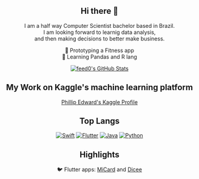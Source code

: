 <div align="center" >

## Hi there 👋

I am a half way Computer Scientist bachelor based in Brazil. <br>
I am looking forward to learnig data analysis,<br>
and then making decisions to better make business. 

🔭 Prototyping a Fitness app<br>
🌱 Learning Pandas and R lang

[![feed0's GitHub Stats](https://github-readme-stats.vercel.app/api?username=feed0&show_icons=true&theme=onedark&title_color=FF6200&text_color=FCB98F&icon_color=FCB98F&bg_color=73533F)](https://github.com/feed0)


</div>

<div align="center">
  
## My Work on Kaggle's machine learning platform<br>

[Phillip Edward's Kaggle Profile](https://www.kaggle.com/philipedward/code)

</div>

<div align="center">
  
## Top Langs
  
  [![Swift](https://img.shields.io/badge/Swift-FA7343?style=for-the-badge&logo=swift&logoColor=white)](https://github.com/feed0?tab=repositories&q=&type=&language=swift&sort=) [![Flutter](https://img.shields.io/badge/Flutter-02569B?style=for-the-badge&logo=flutter&logoColor=white)](https://github.com/feed0?tab=repositories&q=flutter&type=&language=&sort=) [![Java](https://img.shields.io/badge/Java-ED8B00?style=for-the-badge&logo=openjdk&logoColor=white)](https://github.com/feed0?tab=repositories&q=&type=&language=java&sort=) [![Python](https://img.shields.io/badge/Python-3776AB?style=for-the-badge&logo=python&logoColor=white)](https://github.com/feed0?tab=repositories&q=&type=&language=python&sort=)
  

  <!--
  ![Top Langs](https://github-readme-stats-git-masterrstaa-rickstaa.vercel.app/api/top-langs/?username=feed0&layout=compact&bg_color=000&border_color=30A3DC&title_color=E94D5F&text_color=FFF) 
  ## Streak
  [![GitHub Streak](https://streak-stats.demolab.com/?user=feed0&theme=bear&background=000&border=30A3DC&dates=FFF)](https://git.io/streak-stats)
  -->

</div>

<div align="center" >

## Highlights
🐦 Flutter apps: [MiCard](https://github.com/feed0/dicee) and [Dicee](https://github.com/feed0/micard)<br>

<div>

<!--
- 📫 Reach me at: 

[![LinkedIn](https://img.shields.io/badge/LinkedIn-000?style=for-the-badge&logo=linkedin&logoColor=0E76A8)](https://www.linkedin.com/in/fecfo/)

**feed0/feed0** is a ✨ _special_ ✨ repository because its `README.md` (this file) appears on your GitHub profile.

Here are some ideas to get you started:

- 👯 I’m looking to collaborate on Graphs algorithms
- 🔭 I’m currently working on ...
- 🌱 I’m currently learning ...
- 👯 I’m looking to collaborate on ...
- 🤔 I’m looking for help with ...
- 💬 Ask me about ...
- 📫 How to reach me: ...
- 😄 Pronouns: ...
- ⚡ Fun fact: ...
-->
